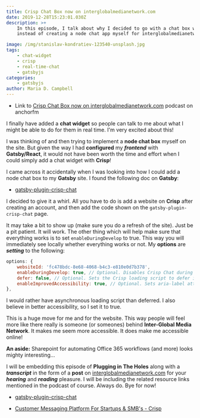 ```yaml
---
title: Crisp Chat Box now on interglobalmedianetwork.com
date: 2019-12-28T15:23:01.030Z
description: >+
    In this episode, I talk about why I decided to go with a chat box widget
    instead of creating a node chat app myself for interglobalmedianetwork.com.

image: /img/stanislav-kondratiev-123540-unsplash.jpg
tags:
    - chat-widget
    - crisp
    - real-time-chat
    - gatsbyjs
categories:
    - gatsbyjs
author: Maria D. Campbell
---
```


-   Link to
    [Crisp Chat Box now on interglobalmedianetwork.com](https://anchor.fm/maria-campbell/episodes/Crisp-Chat-Box-now-on-interglobalmedianetwork-com-e9s85s)
    podcast on anchorfm

I finally have added a **chat widget** so people can talk to me about what I
might be able to do for them in real time. I'm very excited about this!

I was thinking of and then trying to implement a **node chat box** myself on the
site. But given the way I had **configured** my **_frontend_** with
**Gatsby/React**, it would not have been worth the time and effort when I could
simply add a chat widget with **Crisp**!

I came across it accidentally when I was looking into how I could add a node
chat box to my **Gatsby** site. I found the following doc on **Gatsby**:

-   [gatsby-plugin-crisp-chat](https://www.gatsbyjs.org/packages/gatsby-plugin-crisp-chat/)

I decided to give it a whirl. All you have to do is add a website on **Crisp**
after creating an account, and then add the code shown on the
`gatsby-plugin-crisp-chat` page.

It may take a bit to show up (make sure you do a refresh of the site). Just be a
pit patient. It will work. The other thing which will help make sure that
everything works is to set `enableDuringDevelop` to true. This way you will
immediately see locally whether everything works or not. My **options** are
**_setting_** to the following:

```js
options: {
    websiteId: 'fc478bdc-8e68-4068-b4c3-e810e0d7b378',
    enableDuringDevelop: true, // Optional. Disables Crisp Chat during gatsby develop. Defaults to true.
    defer: false, // Optional. Sets the Crisp loading script to defer instead of async. Defaults to false.
    enableImprovedAccessibility: true, // Optional. Sets aria-label attribute on pop-up icon for screen readers. Defaults  to true.
},
```

I would rather have asynchronous loading script than deferred. I also believe in
better accessibility, so I set it to true.

This is a huge move for me and for the website. This way people will feel more
like there really is someone (or someones) behind **Inter-Global Media
Network**. It makes me seem more accessible. It does make me accessible online!

**An aside:** Sharepoint for automating Office 365 workflows (and more) looks
mighty interesting…

I will be embedding this episode of **Plugging in The Holes** along with a
**_transcript_** in the form of a **post** on
[interglobalmedianetwork.com](https://www.interglobalmedianetwork.com/) for your
**_hearing_** and **_reading_** pleasure. I will be including the related
resource links mentioned in the podcast of course. Always do. Bye for now!

-   [gatsby-plugin-crisp-chat](https://www.gatsbyjs.org/packages/gatsby-plugin-crisp-chat/)

-   [Customer Messaging Platform For Startups & SMB's - Crisp](https://crisp.chat/en/)
